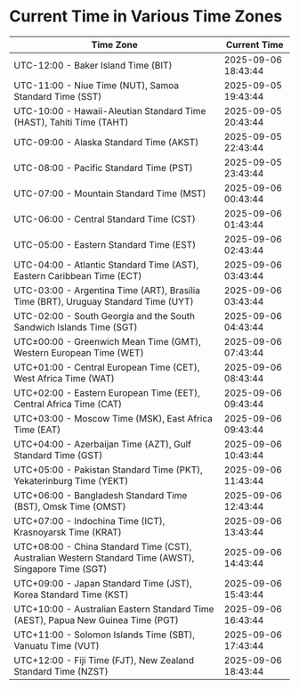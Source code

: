 # Current Time in Various Time Zones

| Time Zone | Current Time |
|-----------|--------------|
| UTC-12:00 - Baker Island Time (BIT) | 2025-09-06 18:43:44 |
| UTC-11:00 - Niue Time (NUT), Samoa Standard Time (SST) | 2025-09-05 19:43:44 |
| UTC-10:00 - Hawaii-Aleutian Standard Time (HAST), Tahiti Time (TAHT) | 2025-09-05 20:43:44 |
| UTC-09:00 - Alaska Standard Time (AKST) | 2025-09-05 22:43:44 |
| UTC-08:00 - Pacific Standard Time (PST) | 2025-09-05 23:43:44 |
| UTC-07:00 - Mountain Standard Time (MST) | 2025-09-06 00:43:44 |
| UTC-06:00 - Central Standard Time (CST) | 2025-09-06 01:43:44 |
| UTC-05:00 - Eastern Standard Time (EST) | 2025-09-06 02:43:44 |
| UTC-04:00 - Atlantic Standard Time (AST), Eastern Caribbean Time (ECT) | 2025-09-06 03:43:44 |
| UTC-03:00 - Argentina Time (ART), Brasília Time (BRT), Uruguay Standard Time (UYT) | 2025-09-06 03:43:44 |
| UTC-02:00 - South Georgia and the South Sandwich Islands Time (SGT) | 2025-09-06 04:43:44 |
| UTC±00:00 - Greenwich Mean Time (GMT), Western European Time (WET) | 2025-09-06 07:43:44 |
| UTC+01:00 - Central European Time (CET), West Africa Time (WAT) | 2025-09-06 08:43:44 |
| UTC+02:00 - Eastern European Time (EET), Central Africa Time (CAT) | 2025-09-06 09:43:44 |
| UTC+03:00 - Moscow Time (MSK), East Africa Time (EAT) | 2025-09-06 09:43:44 |
| UTC+04:00 - Azerbaijan Time (AZT), Gulf Standard Time (GST) | 2025-09-06 10:43:44 |
| UTC+05:00 - Pakistan Standard Time (PKT), Yekaterinburg Time (YEKT) | 2025-09-06 11:43:44 |
| UTC+06:00 - Bangladesh Standard Time (BST), Omsk Time (OMST) | 2025-09-06 12:43:44 |
| UTC+07:00 - Indochina Time (ICT), Krasnoyarsk Time (KRAT) | 2025-09-06 13:43:44 |
| UTC+08:00 - China Standard Time (CST), Australian Western Standard Time (AWST), Singapore Time (SGT) | 2025-09-06 14:43:44 |
| UTC+09:00 - Japan Standard Time (JST), Korea Standard Time (KST) | 2025-09-06 15:43:44 |
| UTC+10:00 - Australian Eastern Standard Time (AEST), Papua New Guinea Time (PGT) | 2025-09-06 16:43:44 |
| UTC+11:00 - Solomon Islands Time (SBT), Vanuatu Time (VUT) | 2025-09-06 17:43:44 |
| UTC+12:00 - Fiji Time (FJT), New Zealand Standard Time (NZST) | 2025-09-06 18:43:44 |
